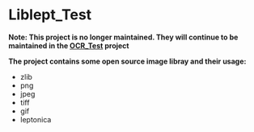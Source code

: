 # Liblept_Test
**Note: This project is no longer maintained. They will continue to be maintained in the [OCR_Test](https://github.com/fengbingchun/OCR_Test) project**

**The project contains some open source image libray and their usage:**
- zlib
- png
- jpeg
- tiff
- gif
- leptonica
